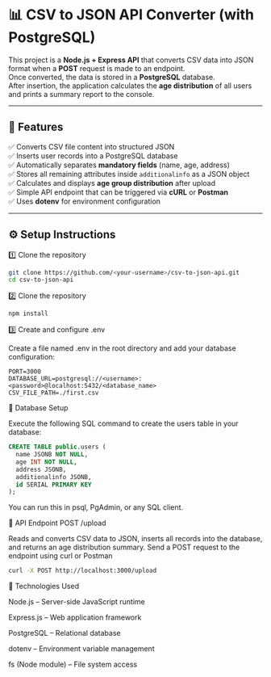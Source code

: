 # 📊 CSV to JSON API Converter (with PostgreSQL)

This project is a **Node.js + Express API** that converts CSV data into JSON format when a **POST** request is made to an endpoint.  
Once converted, the data is stored in a **PostgreSQL** database.  
After insertion, the application calculates the **age distribution** of all users and prints a summary report to the console.

---

## 🚀 Features

✅ Converts CSV file content into structured JSON  
✅ Inserts user records into a PostgreSQL database  
✅ Automatically separates **mandatory fields** (name, age, address)  
✅ Stores all remaining attributes inside `additionalinfo` as a JSON object  
✅ Calculates and displays **age group distribution** after upload  
✅ Simple API endpoint that can be triggered via **cURL** or **Postman**  
✅ Uses **dotenv** for environment configuration  

---

## ⚙️ Setup Instructions

1️⃣ Clone the repository

```bash
git clone https://github.com/<your-username>/csv-to-json-api.git
cd csv-to-json-api
```

2️⃣ Clone the repository
```bash
npm install
```

3️⃣ Create and configure .env

Create a file named .env in the root directory and add your database configuration:
```.env
PORT=3000
DATABASE_URL=postgresql://<username>:<password>@localhost:5432/<database_name>
CSV_FILE_PATH=./first.csv
```



🧩 Database Setup

Execute the following SQL command to create the users table in your database:
```sql
CREATE TABLE public.users (
  name JSONB NOT NULL,
  age INT NOT NULL,
  address JSONB,
  additionalinfo JSONB,
  id SERIAL PRIMARY KEY
);
```
You can run this in psql, PgAdmin, or any SQL client.



🧠 API Endpoint
POST /upload

Reads and converts CSV data to JSON, inserts all records into the database, and returns an age distribution summary.
Send a POST request to the endpoint using curl or Postman
```bash
curl -X POST http://localhost:3000/upload
```



🧰 Technologies Used

Node.js – Server-side JavaScript runtime

Express.js – Web application framework

PostgreSQL – Relational database

dotenv – Environment variable management

fs (Node module) – File system access
